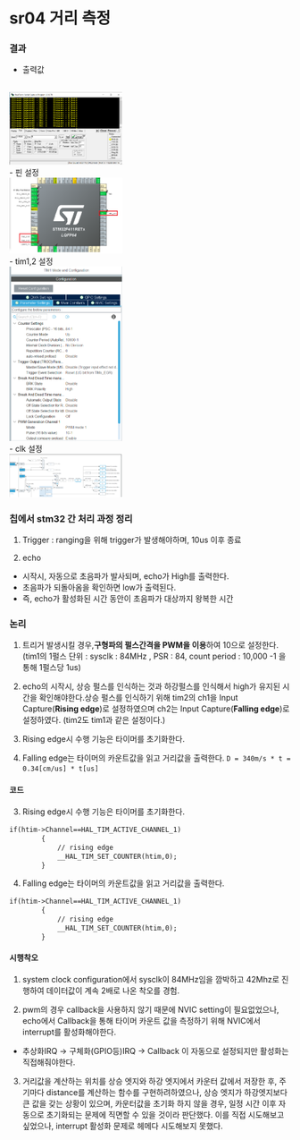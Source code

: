 # sr04 거리 측정

### 결과
 - 출력값
</br>
<img src="/pic/Result.png" width="40%" height="30%" title="opamp_1_off"></img></br>
 - 핀 설정
</br>
<img src="/pic/core.png" width="40%" height="30%" title="opamp_1_off"></img></br>
 - tim1,2 설정
</br>
<img src="/pic/tim1.png" width="40%" height="5%" title="opamp_1_off" ></img></br>
 - clk 설정
</br>
<img src="/pic/clock_configuration.png" width="40%" height="30%" title="opamp_1_off"  ></img></br>

### 칩에서 stm32 간 처리 과정 정리
1. Trigger : ranging을 위해 trigger가 발생해야하며, 10us 이후 종료

2. echo  
 - 시작시, 자동으로 초음파가 발사되며, echo가 High를 출력한다. 
 - 초음파가 되돌아옴을 확인하면 low가 출력된다.
 - 즉, echo가 활성화된 시간 동안이 초음파가 대상까지 왕복한 시간

### 논리

1. 트리거 발생시킬 경우,**구형파의 펄스간격을 PWM을 이용**하여 10으로 설정한다.
(tim1의 1펄스 단위 : sysclk : 84MHz , PSR : 84, count period : 10,000 -1 을 통해 1펄스당 1us)
  
2. echo의 시작시, 상승 펄스를 인식하는 것과 하강펄스를 인식해서 high가 유지된 시간을 확인해야한다.상승 펄스를 인식하기 위해 tim2의 ch1을 Input Capture(**Rising edge**)로 설정하였으며 ch2는 Input Capture(**Falling edge**)로 설정하였다. (tim2도 tim1과 같은 설정이다.)

3. Rising edge시 수행 기능은 타이머를 초기화한다.

4. Falling edge는 타이머의 카운트값을 읽고 거리값을 출력한다.
` D = 340m/s * t = 0.34[cm/us] * t[us] ` 

#### 코드

3. Rising edge시 수행 기능은 타이머를 초기화한다.
```
if(htim->Channel==HAL_TIM_ACTIVE_CHANNEL_1)
		{
			// rising edge
			__HAL_TIM_SET_COUNTER(htim,0);
		}
```
4. Falling edge는 타이머의 카운트값을 읽고 거리값을 출력한다.

```
if(htim->Channel==HAL_TIM_ACTIVE_CHANNEL_1)
		{
			// rising edge
			__HAL_TIM_SET_COUNTER(htim,0);
		}
```


#### 시행착오
1. system clock configuration에서 sysclk이 84MHz임을 깜박하고 42Mhz로 진행하여 데이터값이 계속 2배로 나온 착오를 경험.

2. pwm의 경우 callback을 사용하지 않기 때문에 NVIC setting이 필요없었으나, echo에서 Callback을 통해 타이머 카운트 값을 측정하기 위해 NVIC에서 interrupt를 활성화해야한다.
 - 추상화IRQ -> 구체화(GPIO등)IRQ -> Callback 이 자동으로 설정되지만 활성화는 직접해줘야한다.

3. 거리값을 계산하는 위치를 상승 엣지와 하강 엣지에서 카운터 값에서 저장한 후, 주기마다 distance를 계산하는 함수를 구현하려하였으나, 상승 엣지가 하강엣지보다 큰 값을 갖는 상황이 있으며, 카운터값을 초기화 하지 않을 경우, 일정 시간 이후 자동으로 초기화되는 문제에 직면할 수 있을 것이라 판단했다. 이를 직접 시도해보고 싶었으나, interrupt 활성화 문제로 헤메다 시도해보지 못했다.

